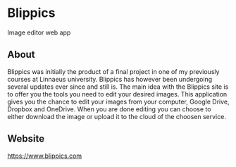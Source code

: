 # Blippics
Image editor web app

## About

Blippics was initially the product of a final project in one of my previously courses at Linnaeus university. Blippics has however been undergoing several updates ever since and still is. The main idea with the Blippics site is to offer you the tools you need to edit your desired images. This application gives you the chance to edit your images from your computer, Google Drive, Dropbox and OneDrive. When you are done editing you can choose to either download the image or upload it to the cloud of the choosen service.

## Website
https://www.blippics.com
